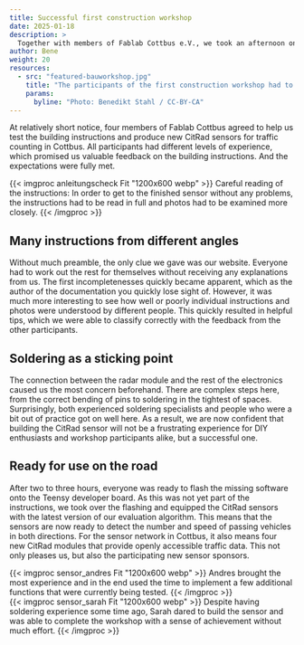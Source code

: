 ```yaml
---
title: Successful first construction workshop
date: 2025-01-18
description: >
  Together with members of Fablab Cottbus e.V., we took an afternoon on January 18, 2025 to build four new CitRad sensors for collecting open traffic data. We were able to check our building instructions for weaknesses and use four new sensors for data protection-compliant traffic counting.  
author: Bene
weight: 20
resources:
  - src: "featured-bauworkshop.jpg"
    title: "The participants of the first construction workshop had to bring a lot of dexterity when soldering"
    params:
      byline: "Photo: Benedikt Stahl / CC-BY-CA"
---
```

At relatively short notice, four members of Fablab Cottbus agreed to help us test the building instructions and produce new CitRad sensors for traffic counting in Cottbus. All participants had different levels of experience, which promised us valuable feedback on the building instructions. And the expectations were fully met.  

{{< imgproc anleitungscheck Fit "1200x600 webp" >}}
Careful reading of the instructions: In order to get to the finished sensor without any problems, the instructions had to be read in full and photos had to be examined more closely.
{{< /imgproc >}}

## Many instructions from different angles

Without much preamble, the only clue we gave was our website. Everyone had to work out the rest for themselves without receiving any explanations from us. The first incompletenesses quickly became apparent, which as the author of the documentation you quickly lose sight of. However, it was much more interesting to see how well or poorly individual instructions and photos were understood by different people. This quickly resulted in helpful tips, which we were able to classify correctly with the feedback from the other participants.

## Soldering as a sticking point
The connection between the radar module and the rest of the electronics caused us the most concern beforehand. There are complex steps here, from the correct bending of pins to soldering in the tightest of spaces. Surprisingly, both experienced soldering specialists and people who were a bit out of practice got on well here. As a result, we are now confident that building the CitRad sensor will not be a frustrating experience for DIY enthusiasts and workshop participants alike, but a successful one.  

## Ready for use on the road
After two to three hours, everyone was ready to flash the missing software onto the Teensy developer board. As this was not yet part of the instructions, we took over the flashing and equipped the CitRad sensors with the latest version of our evaluation algorithm. This means that the sensors are now ready to detect the number and speed of passing vehicles in both directions. For the sensor network in Cottbus, it also means four new CitRad modules that provide openly accessible traffic data. This not only pleases us, but also the participating new sensor sponsors.

<div class="row">
<div class="col-md-6">
{{< imgproc sensor_andres Fit "1200x600 webp" >}}
Andres brought the most experience and in the end used the time to implement a few additional functions that were currently being tested.
{{< /imgproc >}}
</div>
<div class="col-md-6">
{{< imgproc sensor_sarah Fit "1200x600 webp" >}}
Despite having soldering experience some time ago, Sarah dared to build the sensor and was able to complete the workshop with a sense of achievement without much effort.
{{< /imgproc >}}
</div>
</div>
